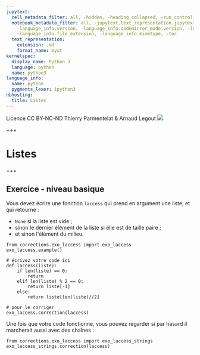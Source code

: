 ```yaml
---
jupytext:
  cell_metadata_filter: all, -hidden, -heading_collapsed, -run_control, -trusted
  notebook_metadata_filter: all, -jupytext.text_representation.jupytext_version, -jupytext.text_representation.format_version,
    -language_info.version, -language_info.codemirror_mode.version, -language_info.codemirror_mode,
    -language_info.file_extension, -language_info.mimetype, -toc
  text_representation:
    extension: .md
    format_name: myst
kernelspec:
  display_name: Python 3
  language: python
  name: python3
language_info:
  name: python
  pygments_lexer: ipython3
nbhosting:
  title: Listes
---
```


<div class="licence">
<span>Licence CC BY-NC-ND</span>
<span>Thierry Parmentelat &amp; Arnaud Legout</span>
<span><img src="media/both-logos-small-alpha.png" /></span>
</div>

+++

# Listes

+++

## Exercice - niveau basique

Vous devez écrire une fonction `laccess` qui prend en argument une liste, et qui retourne :

* `None` si la liste est vide ;
* sinon le dernier élément de la liste si elle est de taille paire ;
* et sinon l'élément du milieu.

```{code-cell} ipython3
from corrections.exo_laccess import exo_laccess
exo_laccess.example()
```

```{code-cell} ipython3
# écrivez votre code ici
def laccess(liste):
    if len(liste) == 0:
        return
    elif len(liste) % 2 == 0:
        return liste[-1]
    else:
        return liste[len(liste)//2]
```

```{code-cell} ipython3
# pour le corriger
exo_laccess.correction(laccess)
```

Une fois que votre code fonctionne, vous pouvez regarder si par hasard il marcherait aussi avec des chaînes :

```{code-cell} ipython3
from corrections.exo_laccess import exo_laccess_strings
exo_laccess_strings.correction(laccess)
```
